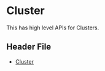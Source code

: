 # Cluster

This has high level APIs for Clusters.

## Header File

- [Cluster](https://github.com/project-chip/connectedhomeip/tree/master/zzz_generated/app-common/app-common/zap-generated/ids/Clusters.h)